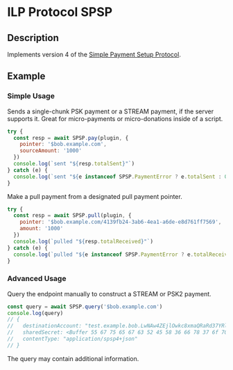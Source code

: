 # ILP Protocol SPSP

## Description

Implements version 4 of the [Simple Payment Setup Protocol](https://github.com/interledger/rfcs/pull/447).

## Example

### Simple Usage

Sends a single-chunk PSK payment or a STREAM payment, if the server supports
it. Great for micro-payments or micro-donations inside of a script.

```js
try {
  const resp = await SPSP.pay(plugin, {
    pointer: '$bob.example.com',
    sourceAmount: '1000'
  })
  console.log(`sent "${resp.totalSent}"`)
} catch (e) {
  console.log(`sent "${e instanceof SPSP.PaymentError ? e.totalSent : 0}"`)
}
```

Make a pull payment from a designated pull payment pointer.

```js
try {
  const resp = await SPSP.pull(plugin, {
    pointer: '$bob.example.com/4139fb24-3ab6-4ea1-a6de-e8d761ff7569',
    amount: '1000'
  })
  console.log(`pulled "${resp.totalReceived}"`)
} catch (e) {
  console.log(`pulled "${e instanceof SPSP.PaymentError ? e.totalReceived : 0}"`)
}
```

### Advanced Usage

Query the endpoint manually to construct a STREAM or PSK2 payment.
```js
const query = await SPSP.query('$bob.example.com')
console.log(query)
// {
//   destinationAccount: "test.example.bob.LwNAw4ZEjlOwkc8xmaQRaRd37YRl8sixSCBPgEEqo8I",
//   sharedSecret: <Buffer 55 67 75 65 67 63 52 45 58 36 66 78 37 6f 70 56 ...>,
//   contentType: "application/spsp4+json"
// }
```

The query may contain additional information.